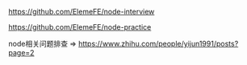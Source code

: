 https://github.com/ElemeFE/node-interview

https://github.com/ElemeFE/node-practice




node相关问题排查 => https://www.zhihu.com/people/yijun1991/posts?page=2